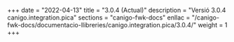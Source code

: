 +++
date        = "2022-04-13"
title       = "3.0.4 (Actual)"
description = "Versió 3.0.4 canigo.integration.pica"
sections    = "canigo-fwk-docs"
enllac		= "/canigo-fwk-docs/documentacio-llibreries/canigo.integration.pica/3.0.4/"
weight		= 1
+++
